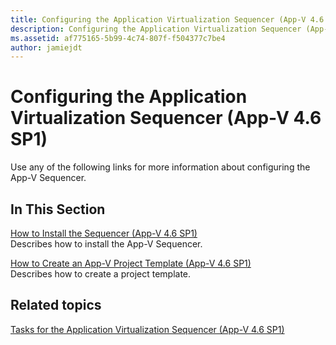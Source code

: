 ```yaml
---
title: Configuring the Application Virtualization Sequencer (App-V 4.6 SP1)
description: Configuring the Application Virtualization Sequencer (App-V 4.6 SP1)
ms.assetid: af775165-5b99-4c74-807f-f504377c7be4
author: jamiejdt
---
```


# Configuring the Application Virtualization Sequencer (App-V 4.6 SP1)


Use any of the following links for more information about configuring the App-V Sequencer.

## In This Section


<a href="" id="how-to-install-the-sequencer---app-v-4-6-sp1-"></a>[How to Install the Sequencer (App-V 4.6 SP1)](how-to-install-the-sequencer---app-v-46-sp1-.md)  
Describes how to install the App-V Sequencer.

<a href="" id="how-to-create-an-app-v-project-template--app-v-4-6-sp1-"></a>[How to Create an App-V Project Template (App-V 4.6 SP1)](how-to-create-an-app-v-project-template--app-v-46-sp1-.md)  
Describes how to create a project template.

## Related topics


[Tasks for the Application Virtualization Sequencer (App-V 4.6 SP1)](tasks-for-the-application-virtualization-sequencer--app-v-46-sp1-.md)

 

 





